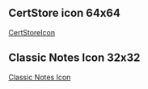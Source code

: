 
## CertStore icon 64x64

[CertStoreIcon](certstore.png)

## Classic Notes Icon 32x32

[Classic Notes Icon](NotesIcon32.png)